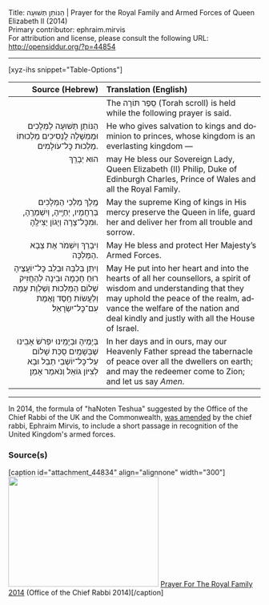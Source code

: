 <html>
<head></head>
<body>
Title: הַנּוֹתֵן תְּשׁוּעָה | Prayer for the Royal Family and Armed Forces of Queen Elizabeth Ⅱ (2014)<br />
Primary contributor: ephraim.mirvis<br />
For attribution and license, please consult the following URL: <a href="http://opensiddur.org/?p=44854">http://opensiddur.org/?p=44854</a>
<p />
<hr />

[xyz-ihs snippet="Table-Options"]<table style="margin-left: auto; margin-right: auto;" class="draggable">
<thead><tr><th id="x" style="text-align: right;">Source (Hebrew)</th><th style="text-align: left;">Translation (English)</th></tr></thead>
<tbody>
<tr><td style="vertical-align:top;">
<div class="liturgy" lang="he" style="text-align: right;">

</div></td>

<td style="vertical-align:top;">
<div class="english" lang="en" style="text-align: left;">
<span class="instruction">The <span class="hebrew">סֵֽפֶר תּוֹרָה</span> (Torah scroll) is held while the following prayer is said.</span>
</div></td></tr>


<tr><td style="vertical-align:top;">
<div class="liturgy" lang="he" style="text-align: right;">
הַנּוֹתֵן תְּשׁוּעָה לַמְּלָכִים
וּמֶמְשָׁלָה לֲנְּסִיכִים
מַלְכוּתוֹ מַלְכוּת כׇּל־עֹולָמִים.
</div></td>

<td style="vertical-align:top;">
<div class="english" lang="en" style="text-align: left;">
He who gives salvation to kings 
and dominion to princes, 
whose kingdom is an everlasting kingdom —
</div></td></tr>


<tr><td style="vertical-align:top;">
<div class="liturgy" lang="he" style="text-align: right;">
הוּא יְבָרֵֽךְ
</div></td>

<td style="vertical-align:top;">
<div class="english" lang="en" style="text-align: left;">
may He bless
our Sovereign Lady, Queen Elizabeth (Ⅱ)
Philip, Duke of Edinburgh
Charles, Prince of Wales
and all the Royal Family.
</div></td></tr>


<tr><td style="vertical-align:top;">
<div class="liturgy" lang="he" style="text-align: right;">
מֶֽלֶךְ מַלְכֵי הַמְּלָכִים
בְּרַחֲמָיו, יְחַיֶּֽיהָ,
וְיִשְׁמְרֶֽהָ,
וּמִכׇּל־צָרָה וְיָגוֹן יַצִּילֶֽהָ.
</div></td>

<td style="vertical-align:top;">
<div class="english" lang="en" style="text-align: left;">
May the supreme King of kings 
in His mercy preserve the Queen in life, 
guard her
and deliver her from all trouble and sorrow. 
</div></td></tr>


<tr><td style="vertical-align:top;">
<div class="liturgy" lang="he" style="text-align: right;">
וִיבָרֵךְ וְיִשֽׁמֹר
אֶת צְבָא הַמַּלְכָּה.
</div></td>

<td style="vertical-align:top;">
<div class="english" lang="en" style="text-align: left;">
May He bless and protect 
Her Majesty’s Armed Forces. 
</div></td></tr>


<tr><td style="vertical-align:top;">
<div class="liturgy" lang="he" style="text-align: right;">
וְיִתֵּן בְּלִבָּהּ
וּבְלֵב כׇּל־יוֹעֲצֶיהָ
רוּחַ חָכְמָה וּבִינָה
לְהַחֲזִיק שְׁלוֹם הַמַּלְכוּת
וְשַׁלְוַת עַמָּהּ
וְלַעֲשׂוֹת חֶֽסֶד וֶאֶמֶת עִם־כׇּל־יִשְׂרָאֵל׃
</div></td>

<td style="vertical-align:top;">
<div class="english" lang="en" style="text-align: left;">
May He put into her heart 
and into the hearts of all her counsellors, 
a spirit of wisdom and understanding 
that they may uphold the peace of the realm, 
advance the welfare of the nation 
and deal kindly and justly with all the House of Israel.
</div></td></tr>


<tr><td style="vertical-align:top;">
<div class="liturgy" lang="he" style="text-align: right;">
בְּיָמֶיהָ וּבְיָמֵֽינוּ
יִפְרֹשׂ אָבִֽינוּ שֶׁבַּשָׁמַֽיִם
סֻכַּת שָׁלוֹם
עַל־כׇּל־יוֹשְׁבֵי תֵבֵל
וּבָא לְצִיּוֹן גּוֹאֵל
וְנֺאמַר אָמֵן׃
</div></td>

<td style="vertical-align:top;">
<div class="english" lang="en" style="text-align: left;">
In her days and in ours, 
may our Heavenly Father spread 
the tabernacle of peace 
over all the dwellers on earth; 
and may the redeemer come to Zion; 
and let us say <em>Amen</em>.
</div></td></tr>
</tbody></table>

<hr />

In 2014, the formula of "haNoten Teshua" suggested by the Office of the Chief Rabbi of the UK and the Commonwealth, <a href="https://chiefrabbi.org/remembrance-2014/">was amended</a> by the chief rabbi, Ephraim Mirvis, to include a short passage in recognition of the United Kingdom's armed forces. 

<h3>Source(s)</h3>

[caption id="attachment_44834" align="alignnone" width="300"]<a href="https://opensiddur.org/wp-content/uploads/2022/06/Prayer-For-The-Royal-Family-2014.png"><img src="https://opensiddur.org/wp-content/uploads/2022/06/Prayer-For-The-Royal-Family-2014-300x220.png" alt="" width="300" height="220" class="size-medium wp-image-44834" /></a> <a href="https://www.theus.org.uk/sites/default/files/ocrPrayer%20For%20The%20Royal%20Family%202014_0.pdf">Prayer For The Royal Family 2014</a> (Office of the Chief Rabbi 2014)[/caption]
&nbsp;
</body>
</html>